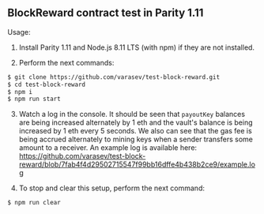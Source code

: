 ## BlockReward contract test in Parity 1.11

Usage:

1. Install Parity 1.11 and Node.js 8.11 LTS (with npm) if they are not installed.

2. Perform the next commands:

```bash
$ git clone https://github.com/varasev/test-block-reward.git
$ cd test-block-reward
$ npm i
$ npm run start
```

3. Watch a log in the console. It should be seen that `payoutKey` balances are being increased alternately by 1 eth and the vault's balance is being increased by 1 eth every 5 seconds. We also can see that the gas fee is being accrued alternately to mining keys when a sender transfers some amount to a receiver. An example log is available here: https://github.com/varasev/test-block-reward/blob/7fab4f4d29502715547f99bb16dffe4b438b2ce9/example.log

4. To stop and clear this setup, perform the next command:

```bash
$ npm run clear
```